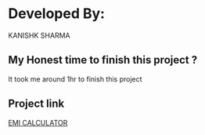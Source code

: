 # Developed By:

KANISHK SHARMA


## My Honest time to finish this project ?

It took me around 1hr to finish this project

## Project link

[EMI CALCULATOR](https://earnest-melba-45f482.netlify.app)